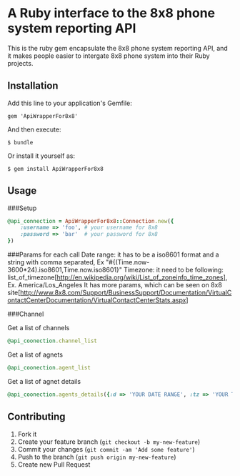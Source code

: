 # A Ruby interface to the 8x8 phone system reporting API

This is the ruby gem encapsulate the 8x8 phone system reporting API, and it makes people easier to intergate 8x8 phone system into their Ruby projects.

## Installation

Add this line to your application's Gemfile:

    gem 'ApiWrapperFor8x8'

And then execute:

    $ bundle

Or install it yourself as:

    $ gem install ApiWrapperFor8x8

## Usage

###Setup
```ruby
@api_connection = ApiWrapperFor8x8::Connection.new({
    :username => 'foo', # your username for 8x8
    :password => 'bar'  # your password for 8x8
})
```

###Params for each call
Date range: it has to be a iso8601 format and a string with comma separated, Ex "#{(Time.now-3600*24).iso8601,Time.now.iso8601}"
Timezone: it need to be following: list_of_timezone[http://en.wikipedia.org/wiki/List_of_zoneinfo_time_zones], Ex. America/Los_Angeles
It has more params, which can be seen on 8x8 site[http://www.8x8.com/Support/BusinessSupport/Documentation/VirtualContactCenterDocumentation/VirtualContactCenterStats.aspx]

###Channel

Get a list of channels
```ruby
@api_coonection.channel_list
```

Get a list of agnets
```ruby
@api_coonection.agent_list
```

Get a list of agnet details
```ruby
@api_coonection.agents_details({:d => 'YOUR DATE RANGE', :tz => 'YOUR TIMEZONE'}, {FILTER OPTIONS})
```


## Contributing

1. Fork it
2. Create your feature branch (`git checkout -b my-new-feature`)
3. Commit your changes (`git commit -am 'Add some feature'`)
4. Push to the branch (`git push origin my-new-feature`)
5. Create new Pull Request
